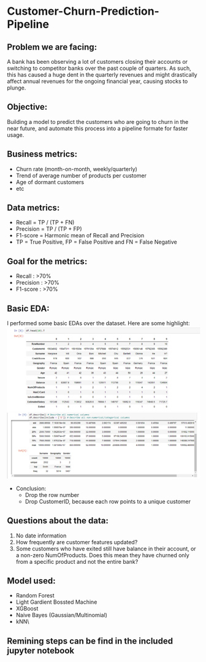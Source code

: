 # Customer-Churn-Prediction-Pipeline
## Problem we are facing:
A bank has been observing a lot of customers closing their accounts or switching to competitor banks over the past couple of quarters. As such, this has caused a huge dent in the quarterly revenues and might drastically affect annual revenues for the ongoing financial year, causing stocks to plunge. 
## Objective:
Building a model to predict the customers who are going to churn in the near future, and automate this process into a pipeline formate for faster usage.
## Business metrics:
- Churn rate (month-on-month, weekly/quarterly)
- Trend of average number of products per customer
- Age of dormant customers
- etc
## Data metrics:
- Recall = TP / (TP + FN)
- Precision = TP / (TP + FP)
- F1-score = Harmonic mean of Recall and Precision
- TP = True Positive, FP = False Positive and FN = False Negative
## Goal for the metrics:
- Recall : >70%
- Precision : >70%
- F1-score : >70%


## Basic EDA:
I performed some basic EDAs over the dataset. Here are some highlight:
![](image/Screenshot_6.png)
![](image/Screenshot_1.png)
- Conclusion:
  - Drop the row number
  - Drop CustomerID, because each row points to a unique customer

## Questions about the data:
1. No date information
2. How frequently are customer features updated?
3. Some customers who have exited still have balance in their account, or a non-zero NumOfProducts. Does this mean they have churned only from a specific product and not the entire bank?

## Model used:
- Random Forest
- Light Gardient Bossted Machine
- XGBoost
- Naive Bayes (Gaussian/Multinomial)
- kNN\
## Remining steps can be find in the included jupyter notebook
